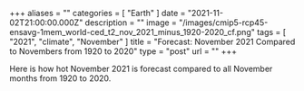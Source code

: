 +++
aliases = ""
categories = [ "Earth" ]
date = "2021-11-02T21:00:00.000Z"
description = ""
image = "/images/cmip5-rcp45-ensavg-1mem_world-ced_t2_nov_2021_minus_1920-2020_cf.png"
tags = [ "2021", "climate", "November" ]
title = "Forecast: November 2021 Compared to Novembers from 1920 to 2020"
type = "post"
url = ""
+++


Here is how hot November 2021 is forecast compared to all November months from 1920 to 2020.
